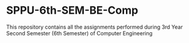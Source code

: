 # SPPU-6th-SEM-BE-Comp
This repository contains all the assignments performed during 3rd Year Second Semester (6th Semester) of Computer Engineering
